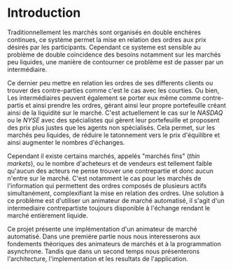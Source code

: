 # Introduction

Traditionnellement les marchés sont organisés en double enchères continues, ce système permet la
mise en relation des ordres aux prix désirés par les participants. Cependant ce systeme est sensible
au problème de double coincidence des besoins notamment sur les marchés peu liquides, une manière de
contourner ce problème est de passer par un intermédiaire.

Ce dernier peu mettre en relation les ordres de ses differents clients ou trouver des contre-parties
comme c'est le cas avec les courties. Ou bien, Les intermédiaires peuvent également se porter eux
même comme contre-partis et ainsi prendre les ordres, gérant ainsi leur propre portefeuille créant
ainsi de la liquidité sur le marché. C'est actuellement le cas sur le _NASDAQ_ ou le _NYSE_ avec des
spécialistes qui gèrent leur portefeuille et proposent des prix plus justes que les agents non
spécialisés. Cela permet, sur les marchés peu liquides, de réduire le tatonnement vers le prix
d'équilibre et ainsi augmenter le nombres d'échanges.

Cependant il existe certains marchés, appelés "marchés fins" (_thin markets_), ou le nombre
d'acheteurs et de vendeurs est tellement faible qu'aucun des acteurs ne pense trouver une
contrepartie et donc aucun n'entre sur le marché. C'est notamment le cas pour les marchés de
l'information qui permettent des ordres composés de plusieurs actifs simultanément, complexifiant la
mise en relation des ordres. Une solution à ce problème est d'utiliser un animateur de marché
automatisé, il s'agit d'un intermediaire contrepartiste toujours disponible à l'échange rendant le
marché entièrement liquide.

Ce projet présente une implémentation d'un animateur de marché automatisé. Dans une première partie
nous nous interesserons aux fondements théoriques des animateurs de marchés et à la programmation
asynchrone. Tandis que dans un second temps nous présenterons l'architecture, l'implementation et
les resultats de l'application.
